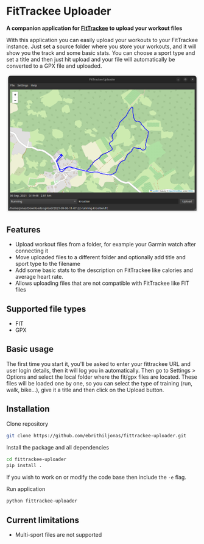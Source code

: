 # FitTrackee Uploader

**A companion application for [FitTrackee](https://samr1.github.io/FitTrackee/) to upload your workout files**

With this application you can easily upload your workouts to your FitTrackee instance. Just set a source folder where
you store your workouts, and it will show you the track and some basic stats. You can choose a sport type and set a
title and then just hit upload and your file will automatically be converted to a GPX file and uploaded.

![Sample screen shot](images/main_window.png "Sample screen shot of Fittrackee Uploader")

## Features

* Upload workout files from a folder, for example your Garmin watch after connecting it
* Move uploaded files to a different folder and optionally add title and sport type to the filename
* Add some basic stats to the description on FitTrackee like calories and average heart rate.
* Allows uploading files that are not compatible with FitTrackee like FIT files

## Supported file types

* FIT
* GPX

## Basic usage

The first time you start it, you'll be asked to enter your fittrackee URL and user login details, then it will log you
in automatically. Then go to Settings > Options and select the local folder where the fit/gpx files are located. These
files will be loaded one by one, so you can select the type of training (run, walk, bike...), give it a title and then
click on the Upload button.

## Installation

Clone repository

```sh
git clone https://github.com/ebrithiljonas/fittrackee-uploader.git
```

Install the package and all dependencies

```sh
cd fittrackee-uploader
pip install .
```

If you wish to work on or modify the code base then include the `-e` flag.

Run application

```sh
python fittrackee-uploader
```

## Current limitations

* Multi-sport files are not supported
